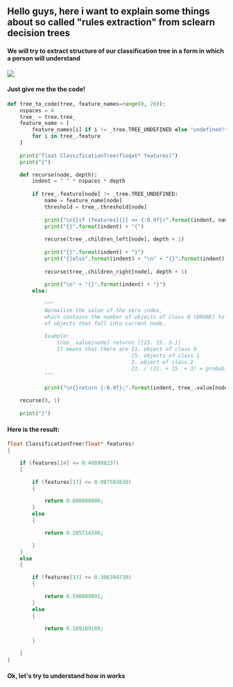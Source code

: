 ## Hello guys, here i want to explain some things about so called "rules extraction" from sclearn decision trees
#### We will try to extract structure of our classification tree in a form in which a person will understand

![](https://www.simafore.com/hs-fs/hub/64283/file-15380323-png/images/rapidminer-decision-tree-personal-loan-accept.png?t=1496839460448)

#### Just give me the the code!

```Python
def tree_to_code(tree, feature_names=range(0, 28)):
    nspaces = 4
    tree_ = tree.tree_
    feature_name = [
        feature_names[i] if i != _tree.TREE_UNDEFINED else "undefined!"
        for i in tree_.feature
    ]
    
    print("float ClassificationTree(floqat* features)")
    print("{")

    def recurse(node, depth):
        indent = " " * nspaces * depth
        
        if tree_.feature[node] != _tree.TREE_UNDEFINED:
            name = feature_name[node]
            threshold = tree_.threshold[node]
            
            print("\n{}if (features[{}] <= {:0.9f})".format(indent, name, threshold))
            print("{}".format(indent) + "{")
            
            recurse(tree_.children_left[node], depth + 1)
            
            print("{}".format(indent) + "}")
            print("{}else".format(indent) + "\n" + "{}".format(indent) + "{")
            
            recurse(tree_.children_right[node], depth + 1)
            
            print("\n" + "{}".format(indent) + "}")
        else:
            
            """
            Normalize the value of the zero index,
            which contains the number of objects of class 0 (DRONE) to the total number
            of objects that fall into current node.
            
            Example:
                tree_.value[node] returns [[21. 15. 3.]]
                It means that there are 21. object of class 0
                                        15. objects of class 1
                                        3. object of class 2
                                        21. / (21. + 15. + 3) = probability of class 0 in current node
            """
            
            print("\n{}return {:0.9f};".format(indent, tree_.value[node][0][0] / sum(tree_.value[node][0])))

    recurse(0, 1)
    
    print("}")
```

#### Here is the result:

```C++
float ClassificationTree(float* features)
{

    if (features[24] <= 0.408988237)
    {

        if (features[17] <= 0.087502830)
        {

            return 0.000000000;
        }
        else
        {

            return 0.285714286;

        }
    }
    else
    {

        if (features[13] <= 0.396394730)
        {

            return 0.590909091;
        }
        else
        {

            return 0.189189189;

        }

    }
}
```

#### Ok, let's try to understand how in works
